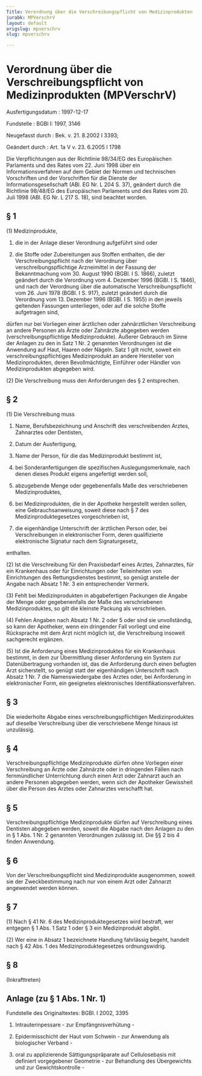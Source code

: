 ```yaml
---
Title: Verordnung über die Verschreibungspflicht von Medizinprodukten
jurabk: MPVerschrV
layout: default
origslug: mpverschrv
slug: mpverschrv

---
```


# Verordnung über die Verschreibungspflicht von Medizinprodukten (MPVerschrV)

Ausfertigungsdatum
:   1997-12-17

Fundstelle
:   BGBl I: 1997, 3146

Neugefasst durch
:   Bek. v. 21. 8.2002 I 3393;

Geändert durch
:   Art. 1a V v. 23. 6.2005 I 1798

Die Verpflichtungen aus der Richtlinie 98/34/EG des Europäischen
Parlaments und des Rates vom 22. Juni 1998 über ein
Informationsverfahren auf dem Gebiet der Normen und technischen
Vorschriften und der Vorschriften für die Dienste der
Informationsgesellschaft (ABl. EG Nr. L 204 S. 37), geändert durch die
Richtlinie 98/48/EG des Europäischen Parlaments und des Rates vom 20.
Juli 1998 (ABl. EG Nr. L 217 S. 18), sind beachtet worden.

## § 1

(1) Medizinprodukte,

1.  die in der Anlage dieser Verordnung aufgeführt sind oder


2.  die Stoffe oder Zubereitungen aus Stoffen enthalten, die der
    Verschreibungspflicht nach der Verordnung über
    verschreibungspflichtige Arzneimittel in der Fassung der
    Bekanntmachung vom 30. August 1990 (BGBl. I S. 1866), zuletzt geändert
    durch die Verordnung vom 4. Dezember 1996 (BGBl. I S. 1846), und nach
    der Verordnung über die automatische Verschreibungspflicht vom 26.
    Juni 1978 (BGBl. I S. 917), zuletzt geändert durch die Verordnung vom
    13\. Dezember 1996 (BGBl. I S. 1955) in den jeweils geltenden Fassungen
    unterliegen, oder auf die solche Stoffe aufgetragen sind,



dürfen nur bei Vorliegen einer ärztlichen oder zahnärztlichen
Verschreibung an andere Personen als Ärzte oder Zahnärzte abgegeben
werden (verschreibungspflichtige Medizinprodukte). Äußerer Gebrauch im
Sinne der Anlagen zu den in Satz 1 Nr. 2 genannten Verordnungen ist
die Anwendung auf Haut, Haaren oder Nägeln. Satz 1 gilt nicht, soweit
ein verschreibungspflichtiges Medizinprodukt an andere Hersteller von
Medizinprodukten, deren Bevollmächtigte, Einführer oder Händler von
Medizinprodukten abgegeben wird.

(2) Die Verschreibung muss den Anforderungen des § 2 entsprechen.

## § 2

(1) Die Verschreibung muss

1.  Name, Berufsbezeichnung und Anschrift des verschreibenden Arztes,
    Zahnarztes oder Dentisten,


2.  Datum der Ausfertigung,


3.  Name der Person, für die das Medizinprodukt bestimmt ist,


4.  bei Sonderanfertigungen die spezifischen Auslegungsmerkmale, nach
    denen dieses Produkt eigens angefertigt werden soll,


5.  abzugebende Menge oder gegebenenfalls Maße des verschriebenen
    Medizinproduktes,


6.  bei Medizinprodukten, die in der Apotheke hergestellt werden sollen,
    eine Gebrauchsanweisung, soweit diese nach § 7 des
    Medizinproduktegesetzes vorgeschrieben ist,


7.  die eigenhändige Unterschrift der ärztlichen Person oder, bei
    Verschreibungen in elektronischer Form, deren qualifizierte
    elektronische Signatur nach dem Signaturgesetz,



enthalten.

(2) Ist die Verschreibung für den Praxisbedarf eines Arztes,
Zahnarztes, für ein Krankenhaus oder für Einrichtungen oder
Teileinheiten von Einrichtungen des Rettungsdienstes bestimmt, so
genügt anstelle der Angabe nach Absatz 1 Nr. 3 ein entsprechender
Vermerk.

(3) Fehlt bei Medizinprodukten in abgabefertigen Packungen die Angabe
der Menge oder gegebenenfalls der Maße des verschriebenen
Medizinproduktes, so gilt die kleinste Packung als verschrieben.

(4) Fehlen Angaben nach Absatz 1 Nr. 2 oder 5 oder sind sie
unvollständig, so kann der Apotheker, wenn ein dringender Fall
vorliegt und eine Rücksprache mit dem Arzt nicht möglich ist, die
Verschreibung insoweit sachgerecht ergänzen.

(5) Ist die Anforderung eines Medizinproduktes für ein Krankenhaus
bestimmt, in dem zur Übermittlung dieser Anforderung ein System zur
Datenübertragung vorhanden ist, das die Anforderung durch einen
befugten Arzt sicherstellt, so genügt statt der eigenhändigen
Unterschrift nach Absatz 1 Nr. 7 die Namenswiedergabe des Arztes oder,
bei Anforderung in elektronischer Form, ein geeignetes elektronisches
Identifikationsverfahren.

## § 3

Die wiederholte Abgabe eines verschreibungspflichtigen
Medizinproduktes auf dieselbe Verschreibung über die verschriebene
Menge hinaus ist unzulässig.

## § 4

Verschreibungspflichtige Medizinprodukte dürfen ohne Vorliegen einer
Verschreibung an Ärzte oder Zahnärzte oder in dringenden Fällen nach
fernmündlicher Unterrichtung durch einen Arzt oder Zahnarzt auch an
andere Personen abgegeben werden, wenn sich der Apotheker Gewissheit
über die Person des Arztes oder Zahnarztes verschafft hat.

## § 5

Verschreibungspflichtige Medizinprodukte dürfen auf Verschreibung
eines Dentisten abgegeben werden, soweit die Abgabe nach den Anlagen
zu den in § 1 Abs. 1 Nr. 2 genannten Verordnungen zulässig ist. Die §§
2 bis 4 finden Anwendung.

## § 6

Von der Verschreibungspflicht sind Medizinprodukte ausgenommen, soweit
sie der Zweckbestimmung nach nur von einem Arzt oder Zahnarzt
angewendet werden können.

## § 7

(1) Nach § 41 Nr. 6 des Medizinproduktegesetzes wird bestraft, wer
entgegen § 1 Abs. 1 Satz 1 oder § 3 ein Medizinprodukt abgibt.

(2) Wer eine in Absatz 1 bezeichnete Handlung fahrlässig begeht,
handelt nach § 42 Abs. 1 des Medizinproduktegesetzes ordnungswidrig.

## § 8

(Inkrafttreten)

## Anlage (zu § 1 Abs. 1 Nr. 1)

Fundstelle des Originaltextes: BGBl. I 2002, 3395


1.  Intrauterinpessare - zur Empfängnisverhütung -


2.  Epidermisschicht der Haut vom Schwein - zur Anwendung als biologischer
    Verband -


3.  oral zu applizierende Sättigungspräparate auf Cellulosebasis mit
    definiert vorgegebener Geometrie - zur Behandlung des Übergewichts und
    zur Gewichtskontrolle -




